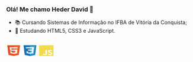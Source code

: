 ### Olá! Me chamo Heder David 👋

- 📚 Cursando Sistemas de Informação no IFBA de Vitória da Conquista;
- 🌱 Estudando HTML5, CSS3 e JavaScript. 

<div style="display: inline_block"><br>
  <img align="center" alt="Heder-HTML" height="30" width="40" src="https://raw.githubusercontent.com/devicons/devicon/master/icons/html5/html5-original.svg">
  <img align="center" alt="Heder-CSS" height="30" width="40" src="https://raw.githubusercontent.com/devicons/devicon/master/icons/css3/css3-original.svg">
   <img align="center" alt="Heder-Js" height="30" width="40" src="https://raw.githubusercontent.com/devicons/devicon/master/icons/javascript/javascript-plain.svg">
</div>


